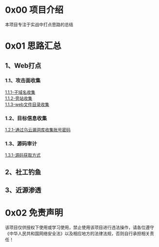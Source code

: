 # 0x00 项目介绍
本项目专注于实战中打点思路的总结

# 0x01 思路汇总
## 1、Web打点
### 1.1、攻击面收集
[1.1.1-子域名收集](./1-Web打点/子域名收集.md)  
[1.1.2-旁站收集](./1-Web打点/旁站收集.md)  
[1.1.3-web文件目录收集](./1-Web打点/web文件目录收集.md)  
### 1.2、目标信息收集
[1.2.1-通过乌云漏洞库收集账号密码](./1-Web打点/通过乌云漏洞库收集账号密码.md)  
### 1.3、源码审计
[1.3.1-源码获取方式]()

## 2、社工钓鱼

## 3、近源渗透

# 0x02 免责声明
该项目仅供授权下使用或学习使用，禁止使用该项目进行违法操作，请各位遵守《中华人民共和国网络安全法》以及相应地方的法律法规，否则自行承担相关责任！
